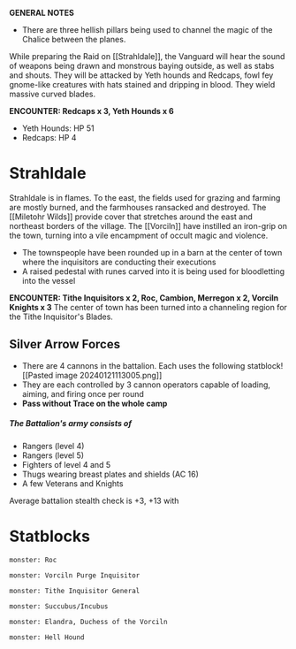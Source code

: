 **GENERAL NOTES**
- There are three hellish pillars being used to channel the magic of the Chalice between the planes. 

While preparing the Raid on [[Strahldale]], the Vanguard will hear the sound of weapons being drawn and monstrous baying outside, as well as stabs and shouts. They will be attacked by Yeth hounds and Redcaps, fowl fey gnome-like creatures with hats stained and dripping in blood. They wield massive curved blades.

**ENCOUNTER: Redcaps x 3, Yeth Hounds x 6**
- Yeth Hounds: HP 51
- Redcaps: HP 4
# Strahldale
Strahldale is in flames. To the east, the fields used for grazing and farming are mostly burned, and the farmhouses ransacked and destroyed. The [[Miletohr Wilds]] provide cover that stretches around the east and northeast borders of the village. The [[Vorciln]] have instilled an iron-grip on the town, turning into a vile encampment of occult magic and violence.

- The townspeople have been rounded up in a barn at the center of town where the inquisitors are conducting their executions
- A raised pedestal with runes carved into it is being used for bloodletting into the vessel

**ENCOUNTER: Tithe Inquisitors x 2, Roc, Cambion, Merregon x 2, Vorciln Knights x 3**
The center of town has been turned into a channeling region for the Tithe Inquisitor's Blades.

## Silver Arrow Forces
- There are 4 cannons in the battalion. Each uses the following statblock![[Pasted image 20240121113005.png]]
- They are each controlled by 3 cannon operators capable of loading, aiming, and firing once per round
- **Pass without Trace on the whole camp**
##### The Battalion's army consists of
- Rangers (level 4)
- Rangers (level 5)
- Fighters of level 4 and 5
- Thugs wearing breast plates and shields (AC 16)
- A few Veterans and Knights

Average battalion stealth check is +3, +13 with
# Statblocks
```statblock
monster: Roc
```
```statblock
monster: Vorciln Purge Inquisitor
```
```statblock
monster: Tithe Inquisitor General
```
```statblock
monster: Succubus/Incubus
```

```statblock
monster: Elandra, Duchess of the Vorciln
```


```statblock
monster: Hell Hound
```
